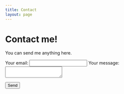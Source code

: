 ```yaml
---
title: Contact
layout: page
---
```

<!-- ![Profile Image]({{ site.url }}/{{ site.picture }})-->

<h1> Contact me! </h1>
<p>You can send me anything here.</p>


<form
  class="form"
  action="https://formspree.io/f/mjvpzlnd"
  method="POST"
>
  <label>
    Your email:
    <input type="text" name="_replyto">
  </label>
  <label>
    Your message:
    <textarea name="message"></textarea>
  </label>

  <!-- your other form fields go here -->

  <button type="submit">Send</button>
</form>



